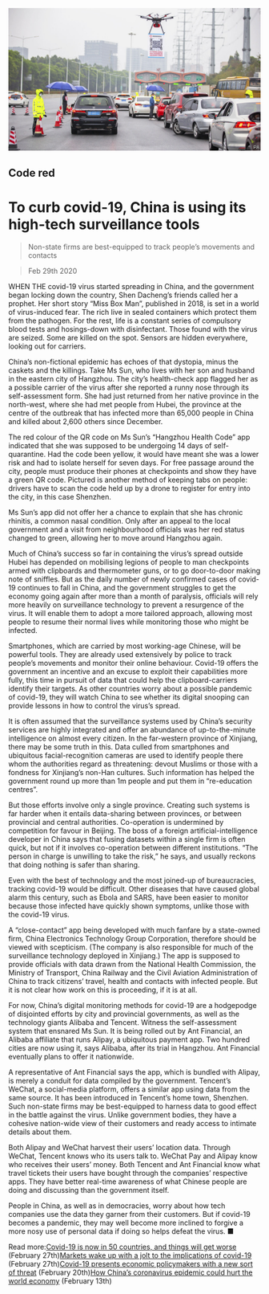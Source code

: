 ![](./images/20200229_CNP002_0.jpg)

## Code red

# To curb covid-19, China is using its high-tech surveillance tools

> Non-state firms are best-equipped to track people’s movements and contacts

> Feb 29th 2020

WHEN THE covid-19 virus started spreading in China, and the government began locking down the country, Shen Dacheng’s friends called her a prophet. Her short story “Miss Box Man”, published in 2018, is set in a world of virus-induced fear. The rich live in sealed containers which protect them from the pathogen. For the rest, life is a constant series of compulsory blood tests and hosings-down with disinfectant. Those found with the virus are seized. Some are killed on the spot. Sensors are hidden everywhere, looking out for carriers.

China’s non-fictional epidemic has echoes of that dystopia, minus the caskets and the killings. Take Ms Sun, who lives with her son and husband in the eastern city of Hangzhou. The city’s health-check app flagged her as a possible carrier of the virus after she reported a runny nose through its self-assessment form. She had just returned from her native province in the north-west, where she had met people from Hubei, the province at the centre of the outbreak that has infected more than 65,000 people in China and killed about 2,600 others since December.

The red colour of the QR code on Ms Sun’s “Hangzhou Health Code” app indicated that she was supposed to be undergoing 14 days of self-quarantine. Had the code been yellow, it would have meant she was a lower risk and had to isolate herself for seven days. For free passage around the city, people must produce their phones at checkpoints and show they have a green QR code. Pictured is another method of keeping tabs on people: drivers have to scan the code held up by a drone to register for entry into the city, in this case Shenzhen.

Ms Sun’s app did not offer her a chance to explain that she has chronic rhinitis, a common nasal condition. Only after an appeal to the local government and a visit from neighbourhood officials was her red status changed to green, allowing her to move around Hangzhou again.

Much of China’s success so far in containing the virus’s spread outside Hubei has depended on mobilising legions of people to man checkpoints armed with clipboards and thermometer guns, or to go door-to-door making note of sniffles. But as the daily number of newly confirmed cases of covid-19 continues to fall in China, and the government struggles to get the economy going again after more than a month of paralysis, officials will rely more heavily on surveillance technology to prevent a resurgence of the virus. It will enable them to adopt a more tailored approach, allowing most people to resume their normal lives while monitoring those who might be infected.

Smartphones, which are carried by most working-age Chinese, will be powerful tools. They are already used extensively by police to track people’s movements and monitor their online behaviour. Covid-19 offers the government an incentive and an excuse to exploit their capabilities more fully, this time in pursuit of data that could help the clipboard-carriers identify their targets. As other countries worry about a possible pandemic of covid-19, they will watch China to see whether its digital snooping can provide lessons in how to control the virus’s spread.

It is often assumed that the surveillance systems used by China’s security services are highly integrated and offer an abundance of up-to-the-minute intelligence on almost every citizen. In the far-western province of Xinjiang, there may be some truth in this. Data culled from smartphones and ubiquitous facial-recognition cameras are used to identify people there whom the authorities regard as threatening: devout Muslims or those with a fondness for Xinjiang’s non-Han cultures. Such information has helped the government round up more than 1m people and put them in “re-education centres”.

But those efforts involve only a single province. Creating such systems is far harder when it entails data-sharing between provinces, or between provincial and central authorities. Co-operation is undermined by competition for favour in Beijing. The boss of a foreign artificial-intelligence developer in China says that fusing datasets within a single firm is often quick, but not if it involves co-operation between different institutions. “The person in charge is unwilling to take the risk,” he says, and usually reckons that doing nothing is safer than sharing.

Even with the best of technology and the most joined-up of bureaucracies, tracking covid-19 would be difficult. Other diseases that have caused global alarm this century, such as Ebola and SARS, have been easier to monitor because those infected have quickly shown symptoms, unlike those with the covid-19 virus.

A “close-contact” app being developed with much fanfare by a state-owned firm, China Electronics Technology Group Corporation, therefore should be viewed with scepticism. (The company is also responsible for much of the surveillance technology deployed in Xinjiang.) The app is supposed to provide officials with data drawn from the National Health Commission, the Ministry of Transport, China Railway and the Civil Aviation Administration of China to track citizens’ travel, health and contacts with infected people. But it is not clear how work on this is proceeding, if it is at all.

For now, China’s digital monitoring methods for covid-19 are a hodgepodge of disjointed efforts by city and provincial governments, as well as the technology giants Alibaba and Tencent. Witness the self-assessment system that ensnared Ms Sun. It is being rolled out by Ant Financial, an Alibaba affiliate that runs Alipay, a ubiquitous payment app. Two hundred cities are now using it, says Alibaba, after its trial in Hangzhou. Ant Financial eventually plans to offer it nationwide.

A representative of Ant Financial says the app, which is bundled with Alipay, is merely a conduit for data compiled by the government. Tencent’s WeChat, a social-media platform, offers a similar app using data from the same source. It has been introduced in Tencent’s home town, Shenzhen. Such non-state firms may be best-equipped to harness data to good effect in the battle against the virus. Unlike government bodies, they have a cohesive nation-wide view of their customers and ready access to intimate details about them.

Both Alipay and WeChat harvest their users’ location data. Through WeChat, Tencent knows who its users talk to. WeChat Pay and Alipay know who receives their users’ money. Both Tencent and Ant Financial know what travel tickets their users have bought through the companies’ respective apps. They have better real-time awareness of what Chinese people are doing and discussing than the government itself.

People in China, as well as in democracies, worry about how tech companies use the data they garner from their customers. But if covid-19 becomes a pandemic, they may well become more inclined to forgive a more nosy use of personal data if doing so helps defeat the virus. ■

Read more:[Covid-19 is now in 50 countries, and things will get worse](https://www.economist.com//briefing/2020/02/29/covid-19-is-now-in-50-countries-and-things-will-get-worse) (February 27th)[Markets wake up with a jolt to the implications of covid-19](https://www.economist.com//finance-and-economics/2020/02/27/markets-wake-up-with-a-jolt-to-the-implications-of-covid-19) (February 27th)[Covid-19 presents economic policymakers with a new sort of threat](https://www.economist.com//china/2020/02/29/to-curb-covid-19-china-is-using-its-high-tech-surveillance-tools) (February 20th)[How China’s coronavirus epidemic could hurt the world economy](https://www.economist.com//china/2020/02/29/to-curb-covid-19-china-is-using-its-high-tech-surveillance-tools) (February 13th)